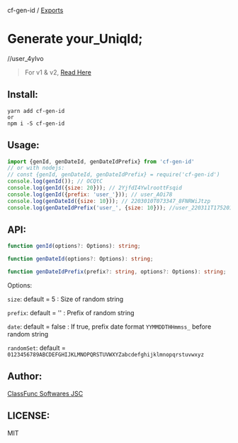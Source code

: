 cf-gen-id / [Exports](modules.md)

# Generate your_UniqId;

//user_4yIvo

> For v1 & v2, [Read Here](README-v1.md)

## Install:

```shell
yarn add cf-gen-id
or
npm i -S cf-gen-id
```

## Usage:

```js
import {genId, genDateId, genDateIdPrefix} from 'cf-gen-id'
// or with nodejs:
// const {genId, genDateId, genDateIdPrefix} = require('cf-gen-id')
console.log(genId()); // OCQtC
console.log(genId({size: 20})); // 2YjfdI4YwlroottFsqid
console.log(genId({prefix: 'user_'})); // user_AOi78
console.log(genDateId({size: 10})); // 2203010T073347_8FNRWiJtzp
console.log(genDateIdPrefix('user_', {size: 10})); //user_220311T175201_XIOJLwMdzh
```

## API:

```ts
function genId(options?: Options): string;

function genDateId(options?: Options): string;

function genDateIdPrefix(prefix?: string, options?: Options): string;
```

Options:

`size`: default = 5 : Size of random string

`prefix`: default = '' : Prefix of random string

`date`: default = false : If true, prefix date format `YYMMDDTHHmmss_` before random string

`randomSet`: default = `0123456789ABCDEFGHIJKLMNOPQRSTUVWXYZabcdefghijklmnopqrstuvwxyz`

## Author:

[ClassFunc Softwares JSC](https://classfunc.com)

## LICENSE:

MIT
